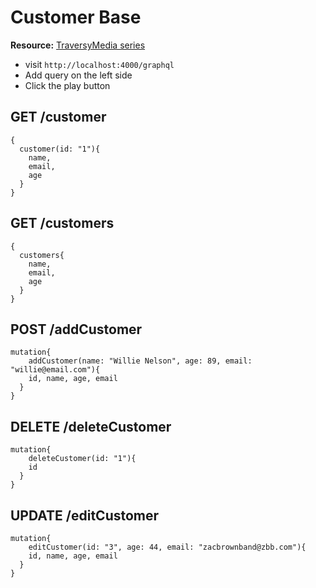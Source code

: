 # Customer Base 

**Resource:** [TraversyMedia series](https://www.youtube.com/watch?v=PEcJxkylcRM)
- visit `http://localhost:4000/graphql`
- Add query on the left side 
- Click the play button

## GET /customer
```
{
  customer(id: "1"){
    name, 
    email, 
    age
  }
}
```
## GET /customers
```
{
  customers{
    name, 
    email, 
    age
  }
}
```

## POST /addCustomer
```
mutation{
	addCustomer(name: "Willie Nelson", age: 89, email: "willie@email.com"){
    id, name, age, email
  }
}
```

## DELETE /deleteCustomer
```
mutation{
	deleteCustomer(id: "1"){
    id
  }
}
```

## UPDATE /editCustomer
```
mutation{
	editCustomer(id: "3", age: 44, email: "zacbrownband@zbb.com"){
    id, name, age, email
  }
}
```
